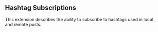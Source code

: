 ## Hashtag Subscriptions

This extension describes the ability to subscribe to hashtags used in local and remote posts.